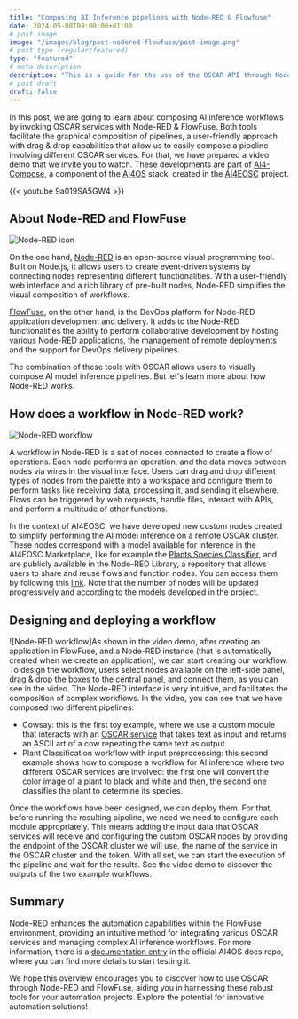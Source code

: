 ```yaml
---
title: "Composing AI Inference pipelines with Node-RED & Flowfuse"
date: 2024-05-08T09:00:00+01:00
# post image
image: "/images/blog/post-nodered-flowfuse/post-image.png"
# post type (regular/featured)
type: "featured"
# meta description
description: "This is a guide for the use of the OSCAR API through Node-RED and FlowFuse."
# post draft
draft: false
---
```


In this post, we are going to learn about composing AI inference workflows by invoking OSCAR services with Node-RED & FlowFuse. Both tools facilitate the graphical composition of pipelines, a user-friendly approach with drag & drop capabilities that allow us to easily compose a pipeline involving different OSCAR services. For that, we have prepared a video demo that we invite you to watch. These developments are part of [AI4-Compose](https://github.com/ai4os/ai4-compose), a component of the [AI4OS](https://ai4os.eu) stack, created in the [AI4EOSC](https://ai4eosc.eu/) project. 

{{< youtube 9a019SA5GW4 >}}

## About Node-RED and FlowFuse

![Node-RED icon](../../images/blog/post-nodered-flowfuse/node-red.png)

On the one hand, [Node-RED](https://nodered.org/) is an open-source visual programming tool. Built on Node.js, it allows users to create event-driven systems by connecting nodes representing different functionalities. With a user-friendly web interface and a rich library of pre-built nodes, Node-RED simplifies the visual composition of workflows. 

[FlowFuse](https://flowfuse.com/), on the other hand, is the DevOps platform for Node-RED application development and delivery. It adds to the Node-RED functionalities the ability to perform collaborative development by hosting various Node-RED applications, the management of remote deployments and the support for DevOps delivery pipelines. 

The combination of these tools with OSCAR allows users to visually compose AI model inference pipelines. But let's learn more about how Node-RED works.

## How does a workflow in Node-RED work?

![Node-RED workflow](../../images/blog/post-nodered-flowfuse/example.png)

A workflow in Node-RED is a set of nodes connected to create a flow of operations. Each node performs an operation, and the data moves between nodes via wires in the visual interface. Users can drag and drop different types of nodes from the palette into a workspace and configure them to perform tasks like receiving data, processing it, and sending it elsewhere. Flows can be triggered by web requests, handle files, interact with APIs, and perform a multitude of other functions.

In the context of AI4EOSC, we have developed new custom nodes created to simplify performing the AI model inference on a remote OSCAR cluster. These nodes correspond with a model available for inference in the AI4EOSC Marketplace, like for example the [Plants Species Classifier](https://dashboard.cloud.ai4eosc.eu/marketplace/modules/deep-oc-plants-classification-tf), and are publicly available in the Node-RED Library, a repository that allows users to share and reuse flows and function nodes. You can access them by following this [link](https://flows.nodered.org/search?term=ai4eosc). Note that the number of nodes will be updated progressively and according to the models developed in the project.

## Designing and deploying a workflow 

![Node-RED workflow]As shown in the video demo, after creating an application in FlowFuse, and a Node-RED instance (that is automatically created when we create an application), we can start creating our workflow. To design the workflow, users select nodes available on the left-side panel, drag & drop the boxes to the central panel, and connect them, as you can see in the video. The Node-RED interface is very intuitive, and facilitates the composition of complex workflows. In the video, you can see that we have composed two different pipelines:

+ Cowsay: this is the first toy example, where we use a custom module that interacts with an [OSCAR service](https://github.com/grycap/oscar/tree/master/examples/cowsay) that takes text as input and returns an ASCII art of a cow repeating the same text as output.
+ Plant Classification workflow with input preprocessing: this second example shows how to compose a workflow for AI inference where two different OSCAR services are involved: the first one will convert the color image of a plant to black and white and then, the second one classifies the plant to determine its species. 

Once the workflows have been designed, we can deploy them. For that, before running the resulting pipeline, we need we need to configure each module appropriately. This means adding the input data that OSCAR services will receive and configuring the custom OSCAR nodes by providing the endpoint of the OSCAR cluster we will use, the name of the service in the OSCAR cluster and the token. With all set, we can start the execution of the pipeline and wait for the results. See the video demo to discover the outputs of the two example workflows.

## Summary

Node-RED enhances the automation capabilities within the FlowFuse environment, providing an intuitive method for integrating various OSCAR services and managing complex AI inference workflows. For more information, there is a [documentation entry](https://docs.ai4os.eu/en/latest/user/howto/ai4-compose/flows.html) in the official AI4OS docs repo, where you can find more details to start testing it.

We hope this overview encourages you to discover how to use OSCAR through Node-RED and FlowFuse, aiding you in harnessing these robust tools for your automation projects. Explore the potential for innovative automation solutions!

















